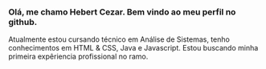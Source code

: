 ### Olá, me chamo Hebert Cezar. Bem vindo ao meu perfil no github.

Atualmente estou cursando técnico em Análise de Sistemas, tenho conhecimentos em HTML & CSS, Java e Javascript.
Estou buscando minha primeira expêriencia profissional no ramo.

<!--
**hebertcezar/hebertcezar** is a ✨ _special_ ✨ repository because its `README.md` (this file) appears on your GitHub profile.

Here are some ideas to get you started:

- 🔭 I’m currently working on ...
- 🌱 I’m currently learning ...
- 👯 I’m looking to collaborate on ...
- 🤔 I’m looking for help with ...
- 💬 Ask me about ...
- 📫 How to reach me: ...
- 😄 Pronouns: ...
- ⚡ Fun fact: ...
-->

